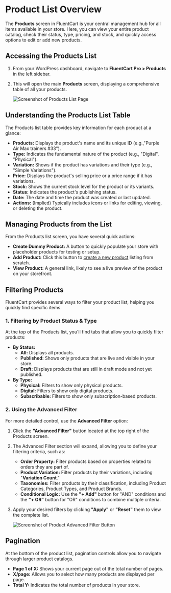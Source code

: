  # Product List Overview

The **Products** screen in FluentCart is your central management hub for all items available in your store. Here, you can view your entire product catalog, check their status, type, pricing, and stock, and quickly access options to edit or add new products.

## Accessing the Products List

1.  From your WordPress dashboard, navigate to **FluentCart Pro > Products** in the left sidebar.
2.  This will open the main **Products** screen, displaying a comprehensive table of all your products. 

    ![Screenshot of Products List Page](/images/product-types-creation/product-list/Products-list-1.webp)

## Understanding the Products List Table

The Products list table provides key information for each product at a glance: 

* **Products:** Displays the product's name and its unique ID (e.g.,"Purple Air Max trainers #33"). 
* **Type:** Indicates the fundamental nature of the product (e.g., "Digital", "Physical"). 
* **Variation:** Shows if the product has variations and their type (e.g., "Simple Variations"). 
* **Price:** Displays the product's selling price or a price range if it has variations. 
* **Stock:** Shows the current stock level for the product or its variants. 
* **Status:** Indicates the product's publishing status. 
* **Date:** The date and time the product was created or last updated. 
* **Actions:** (Implied) Typically includes icons or links for editing, viewing, or deleting the product.

## Managing Products from the List

From the Products list screen, you have several quick actions:

* **Create Dummy Product:** A button to quickly populate your store with placeholder products for testing or setup. 
* **Add Product:** Click this button to [create a new product](/guide/product-types-creation/creating-physical-products) listing from scratch. 
* **View Product:** A general link, likely to see a live preview of the product on your storefront. 

## Filtering Products

FluentCart provides several ways to filter your product list, helping you quickly find specific items.

### 1. Filtering by Product Status & Type

At the top of the Products list, you'll find tabs that allow you to quickly filter products: 

* **By Status:**
    * **All:** Displays all products.
    * **Published:** Shows only products that are live and visible in your store.
    * **Draft:** Displays products that are still in draft mode and not yet published.
* **By Type:**
    * **Physical:** Filters to show only physical products.
    * **Digital:** Filters to show only digital products.
    * **Subscribable:** Filters to show only subscription-based products.

### 2. Using the Advanced Filter

For more detailed control, use the **Advanced Filter** option: 

1.  Click the **"Advanced Filter"** button located at the top right of the Products screen. 
2.  The Advanced Filter section will expand, allowing you to define your filtering criteria, such as: 
    * **Order Property:** Filter products based on properties related to orders they are part of.
    * **Product Variation:** Filter products by their variations, including "**Variation Count**."
    * **Taxonomies:** Filter products by their classification, including Product Categories, Product Types, and Product Brands.
    * **Conditional Logic:** Use the **"+ Add"** button for "AND" conditions and the **"+ OR"** button for "OR" conditions to combine multiple criteria.

3.  Apply your desired filters by clicking **"Apply"** or **"Reset"** them to view the complete list. 

    ![Screenshot of Product Advanced Filter Button](/images/product-types-creation/product-list/Products-list-2.webp) 


## Pagination

At the bottom of the product list, pagination controls allow you to navigate through larger product catalogs. 

* **Page 1 of X:** Shows your current page out of the total number of pages. 
* **X/page:** Allows you to select how many products are displayed per page. 
* **Total Y:** Indicates the total number of products in your store. 

